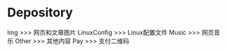 # Depository

Img   >>>   网页和文章图片
LinuxConfig   >>>   Linux配置文件
Music   >>>   网页音乐
Other   >>>   其他内容
Pay   >>>   支付二维码

